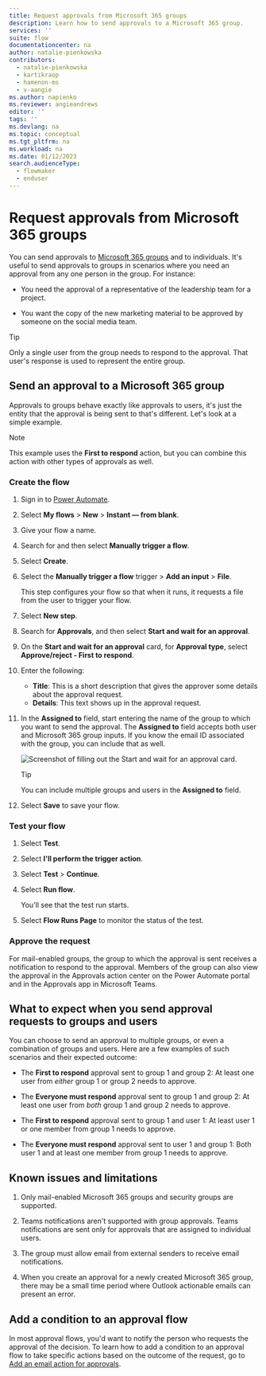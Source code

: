 ```yaml
---
title: Request approvals from Microsoft 365 groups
description: Learn how to send approvals to a Microsoft 365 group. 
services: ''
suite: flow
documentationcenter: na
author: natalie-pienkowska
contributors:
  - natalie-pienkowska
  - kartikraop
  - hamenon-ms
  - v-aangie
ms.author: napienko
ms.reviewer: angieandrews
editor: ''
tags: ''
ms.devlang: na
ms.topic: conceptual
ms.tgt_pltfrm: na
ms.workload: na
ms.date: 01/12/2023
search.audienceType: 
  - flowmaker
  - enduser
---
```

# Request approvals from Microsoft 365 groups

You can send approvals to [Microsoft 365 groups](/microsoftteams/office-365-groups) and to individuals. It's useful to send approvals to groups in scenarios where you need an approval from any one person in the group. For instance:

- You need the approval of a representative of the leadership team for a project.

- You want the copy of the new marketing material to be approved by someone on the social media team.

>[!TIP]
>Only a single user from the group needs to respond to the approval. That user's response is used to represent the entire group.

## Send an approval to a Microsoft 365 group

Approvals to groups behave exactly like approvals to users, it's just the entity that the approval is being sent to that's different. Let's look at a simple example.

>[!NOTE]
>This example uses the **First to respond** action, but you can combine this action with other types of approvals as well.

### Create the flow

1. Sign in to [Power Automate](https://make.powerautomate.com).

1. Select **My flows** > **New** > **Instant &mdash; from blank**.

1. Give your flow a name.

1. Search for and then select **Manually trigger a flow**.

1. Select **Create**.

1. Select the **Manually trigger a flow** trigger > **Add an input** > **File**.

     This step configures your flow so that when it runs, it requests a file from the user to trigger your flow.

1. Select **New step**.

1. Search for **Approvals**, and then select **Start and wait for an approval**.

1. On the **Start and wait for an approval** card, for **Approval type**, select **Approve/reject - First to respond**.

1. Enter the following:

   - **Title**: This is a short description that gives the approver some details about the approval request.
   - **Details**: This text shows up in the approval request.

1. In the **Assigned to** field, start entering the name of the group to which you want to send the approval. The **Assigned to** field accepts both user and Microsoft 365 group inputs. If you know the email ID associated with the group, you can include that as well. 

   ![Screenshot of filling out the Start and wait for an approval card.](./media/approvals-howto/group-approval-assigned-to.png)

   >[!TIP]
   >You can include multiple groups and users in the **Assigned to** field.

1. Select **Save** to save your flow.

### Test your flow

1. Select **Test**.

1. Select **I'll perform the trigger action**.

1. Select **Test** > **Continue**.

1. Select **Run flow**.

   You'll see that the test run starts.

1. Select **Flow Runs Page** to monitor the status of the test.

### Approve the request

For mail-enabled groups, the group to which the approval is sent receives a notification to respond to the approval. Members of the group can also view the approval in the Approvals action center on the Power Automate portal and in the Approvals app in Microsoft Teams.

## What to expect when you send approval requests to groups and users

You can choose to send an approval to multiple groups, or even a combination of groups and users. Here are a few examples of such scenarios and their expected outcome:

- The **First to respond** approval sent to group 1 and group 2: At least one user from *either* group 1 or group 2 needs to approve.

- The **Everyone must respond** approval sent to group 1 and group 2: At least one user from *both* group 1 and group 2 needs to approve.

- The **First to respond** approval sent to group 1 and user 1: At least user 1 or one member from group 1 needs to approve.

- The **Everyone must respond** approval sent to user 1 and group 1: Both user 1 and at least one member from group 1 needs to approve.

## Known issues and limitations

1. Only mail-enabled Microsoft 365 groups and security groups are supported.

1. Teams notifications aren't supported with group approvals. Teams notifications are sent only for approvals that are assigned to individual users.

1. The group must allow email from external senders to receive email notifications.

1. When you create an approval for a newly created Microsoft 365 group, there may be a small time period where Outlook actionable emails can present an error.

## Add a condition to an approval flow

In most approval flows, you'd want to notify the person who requests the approval of the decision. To learn how to add a condition to an approval flow to take specific actions based on the outcome of the request, go to [Add an email action for approvals](modern-approvals.md#add-an-email-action-for-approvals).
